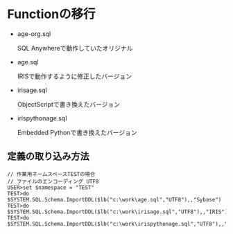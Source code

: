 # Functionの移行

- age-org.sql

  SQL Anywhereで動作していたオリジナル

- age.sql

  IRISで動作するように修正したバージョン

- irisage.sql

  ObjectScriptで書き換えたバージョン

- irispythonage.sql

  Embedded Pythonで書き換えたバージョン

## 定義の取り込み方法

 ```
// 作業用ネームスペースTESTの場合
// ファイルのエンコーディング UTF8
USER>set $namespace = "TEST"
TEST>do $SYSTEM.SQL.Schema.ImportDDL($lb("c:\work\age.sql","UTF8"),,"Sybase")
TEST>do $SYSTEM.SQL.Schema.ImportDDL($lb("c:\work\irisage.sql","UTF8"),,"IRIS")
TEST>do $SYSTEM.SQL.Schema.ImportDDL($lb("c:\work\irispythonage.sql","UTF8"),,"IRIS")
 ```
